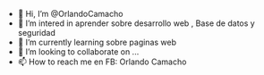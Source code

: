 - 👋 Hi, I’m @OrlandoCamacho
- 👀 I’m intered  in  aprender sobre desarrollo web , Base de datos y seguridad
- 🌱 I’m currently learning  sobre  paginas web 
- 💞️ I’m looking to collaborate on ...
- 📫 How to reach me  en FB: Orlando Camacho


<!---
OrlandoCamacho/OrlandoCamacho is a ✨ special ✨ repository because its `README.md` (this file) appears on your GitHub profile.
You can click the Preview link to take a look at your changes.
--->

